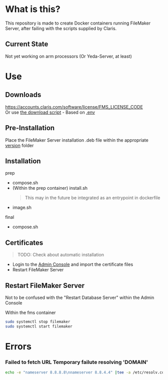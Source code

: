 # What is this?
This repository is made to create Docker containers running FileMaker Server, after failing with the scripts supplied by Claris.

## Current State
Not yet working on arm processors (Or Yeda-Server, at least)

# Use
## Downloads
https://accounts.claris.com/software/license/FMS_LICENSE_CODE <br>
Or use [the download script](.versions/download.sh) - Based on [.env](../.env)

## Pre-Installation
Place the FileMaker Server installation .deb file within the appropriate [version](./prep/versions/) folder

## Installation
prep
- compose.sh
- (Within the prep container) install.sh
  > This may in the future be integrated as an entrypoint in dockerfile
- image.sh

final
- compose.sh

## Certificates
> TODO: Check about automatic installation

- Login to the [Admin Console](https://localhost/admin-console) and import the certificate files
- Restart FileMaker Server

## Restart FileMaker Server
Not to be confused with the "Restart Database Server" within the Admin Console

Within the fms container
```sh
sudo systemctl stop filemaker 
sudo systemctl start filemaker 
```

# Errors
### Failed to fetch URL    Temporary failute resolving 'DOMAIN'
```sh
echo -e "nameserver 8.8.8.8\nnameserver 8.8.4.4" |tee -a /etc/resolv.conf
```